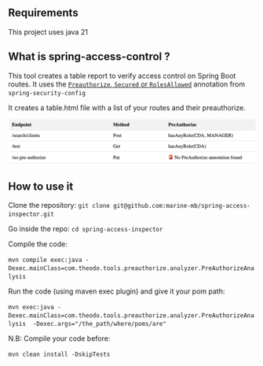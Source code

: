 ## Requirements

This project uses java 21

## What is spring-access-control ?

This tool creates a table report to verify access control on Spring Boot routes.
It uses the [`Preauthorize`, `Secured` or `RolesAllowed`](https://www.baeldung.com/spring-security-method-security) annotation from `spring-security-config`

It creates a table.html file with a list of your routes and their preauthorize.

![List of your routes with preauthorize annotation](preauthorize-table.png)

## How to use it

Clone the repository:
`git clone git@github.com:marine-mb/spring-access-inspector.git`

Go inside the repo:
`cd spring-access-inspector`

Compile the code:

`mvn compile exec:java -Dexec.mainClass=com.theodo.tools.preauthorize.analyzer.PreAuthorizeAnalysis`

Run the code (using maven exec plugin) and give it your pom path:

`mvn exec:java -Dexec.mainClass=com.theodo.tools.preauthorize.analyzer.PreAuthorizeAnalysis  -Dexec.args="/the_path/where/poms/are"`

N.B: Compile your code before:

`mvn clean install -DskipTests`
